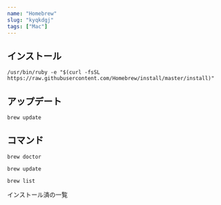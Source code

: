 ```yaml
---
name: "Homebrew"
slug: "kyqkdgj"
tags: ["Mac"]
---
```



## インストール

```
/usr/bin/ruby -e "$(curl -fsSL https://raw.githubusercontent.com/Homebrew/install/master/install)"
```


## アップデート

```
brew update
```


## コマンド

```
brew doctor
```

```
brew update
```

```
brew list
```

インストール済の一覧

